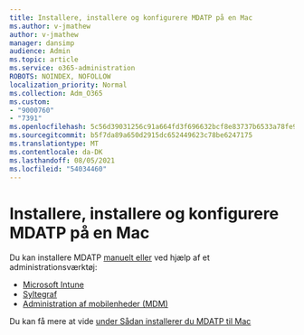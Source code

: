 ```yaml
---
title: Installere, installere og konfigurere MDATP på en Mac
ms.author: v-jmathew
author: v-jmathew
manager: dansimp
audience: Admin
ms.topic: article
ms.service: o365-administration
ROBOTS: NOINDEX, NOFOLLOW
localization_priority: Normal
ms.collection: Adm_O365
ms.custom:
- "9000760"
- "7391"
ms.openlocfilehash: 5c56d39031256c91a664fd3f696632bcf8e83737b6533a78fe9960ec677509c8
ms.sourcegitcommit: b5f7da89a650d2915dc652449623c78be6247175
ms.translationtype: MT
ms.contentlocale: da-DK
ms.lasthandoff: 08/05/2021
ms.locfileid: "54034460"
---
```

# <a name="install-deploy-and-configure-mdatp-on-a-mac"></a>Installere, installere og konfigurere MDATP på en Mac

Du kan installere MDATP [manuelt eller](https://docs.microsoft.com/windows/security/threat-protection/microsoft-defender-atp/mac-install-manually) ved hjælp af et administrationsværktøj:

- [Microsoft Intune](https://go.microsoft.com/fwlink/?linkid=2144548)
- [Syltegraf](https://docs.microsoft.com/windows/security/threat-protection/microsoft-defender-atp/mac-install-with-jamf)
- [Administration af mobilenheder (MDM)](https://docs.microsoft.com/windows/security/threat-protection/microsoft-defender-atp/mac-install-with-other-mdm)

Du kan få mere at vide [under Sådan installerer du MDATP til Mac](https://go.microsoft.com/fwlink/?linkid=2144672)
